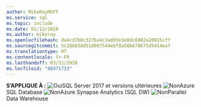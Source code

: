 ```yaml
---
author: MikeRayMSFT
ms.service: sql
ms.topic: include
ms.date: 01/13/2020
ms.author: mikeray
ms.openlocfilehash: da4cd7b0c3276a4c3ad93e3e8dc6802a20025cff
ms.sourcegitcommit: 5c28603dd51d907544ebf8a50b678675d5414eaf
ms.translationtype: HT
ms.contentlocale: fr-FR
ms.lasthandoff: 03/31/2020
ms.locfileid: "80471733"
---
```

<Token>**S’APPLIQUE À :** ![Oui](media/yes-icon.png)SQL Server 2017 et versions ultérieures ![Non](media/no-icon.png)Azure SQL Database ![Non](media/no-icon.png)Azure Synapse Analytics (SQL DW) ![Non](media/no-icon.png)Parallel Data Warehouse </Token>